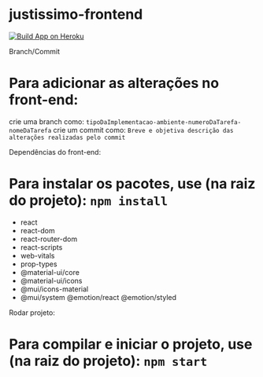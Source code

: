 # justissimo-frontend

[![Build App on Heroku](https://github.com/esperandio/justissimo-frontend/actions/workflows/build-heroku-app.yml/badge.svg)](https://github.com/esperandio/justissimo-frontend/actions/workflows/build-heroku-app.yml)

Branch/Commit
# Para adicionar as alterações no front-end:
crie uma branch como: `tipoDaImplementacao-ambiente-numeroDaTarefa-nomeDaTarefa`
crie um commit como:
`Breve e objetiva descrição das alterações realizadas pelo commit`

Dependências do front-end:
# Para instalar os pacotes, use (na raiz do projeto): `npm install`
- react
- react-dom
- react-router-dom
- react-scripts
- web-vitals
- prop-types
- @material-ui/core
- @material-ui/icons
- @mui/icons-material
- @mui/system @emotion/react @emotion/styled

Rodar projeto:
# Para compilar e iniciar o projeto, use (na raiz do projeto): `npm start`
